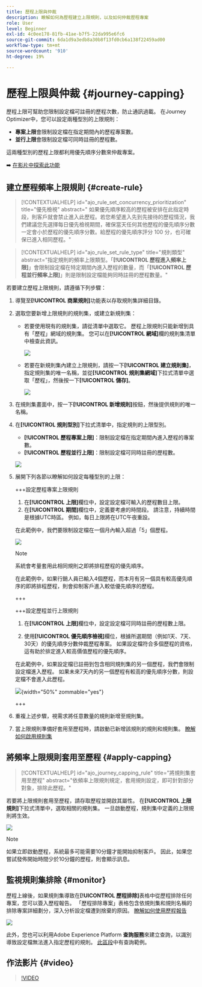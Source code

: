 ```yaml
---
title: 歷程上限與仲裁
description: 瞭解如何為歷程建立上限規則，以及如何仲裁歷程專案
role: User
level: Beginner
exl-id: 4c0ee178-81fb-41ae-b7f5-22da995e6fc6
source-git-commit: 6da1d9a3edb8a30b8f13fd0cb6a138f22459ad00
workflow-type: tm+mt
source-wordcount: '910'
ht-degree: 19%

---
```


# 歷程上限與仲裁 {#journey-capping}

歷程上限可幫助您限制設定檔可註冊的歷程次數，防止通訊過載。 在Journey Optimizer中，您可以設定兩種型別的上限規則：

* **專案上限**&#x200B;會限制設定檔在指定期間內的歷程專案數。
* **並行上限**&#x200B;會限制設定檔可同時註冊的歷程數。

這兩種型別的歷程上限都利用優先順序分數來仲裁專案。

➡️ [在影片中探索此功能](#video)

## 建立歷程頻率上限規則 {#create-rule}

>[!CONTEXTUALHELP]
>id="ajo_rule_set_concurrency_prioritization"
>title="優先檢視"
>abstract=" 如果優先順序較高的歷程被安排在此指定時段，則客戶就會禁止進入此歷程。若您希望進入先到先接待的歷程情況，我們建議您先選擇每日優先檢視期間，確保當天任何其他歷程的優先順序分數一定會小於歷程的優先順序分數。給歷程的優先順序評分 100 分，也可確保已進入相同歷程。"

>[!CONTEXTUALHELP]
>id="ajo_rule_set_rule_type"
>title="規則類型"
>abstract="指定規則的頻率上限類型。「**[!UICONTROL 歷程進入頻率上限]**」會限制設定檔在特定期間內進入歷程的數量，而「**[!UICONTROL 歷程並行頻率上限]**」則是限制設定檔能夠同時註冊的歷程數量。"

若要建立歷程上限規則，請遵循下列步驟：

1. 導覽至&#x200B;**[!UICONTROL 商業規則]**&#x200B;功能表以存取規則集詳細目錄。

1. 選取您要新增上限規則的規則集，或建立新規則集：

   * 若要使用現有的規則集，請從清單中選取它。 歷程上限規則只能新增到具有「歷程」網域的規則集。 您可以在&#x200B;**[!UICONTROL 網域]**&#x200B;欄的規則集清單中檢查此資訊。

     ![](assets/journey-capping-list.png)

   * 若要在新規則集內建立上限規則，請按一下&#x200B;**[!UICONTROL 建立規則集]**，指定規則集的唯一名稱，並從&#x200B;**[!UICONTROL 規則集網域]**&#x200B;下拉式清單中選取「歷程」，然後按一下&#x200B;**[!UICONTROL 儲存]**。

     ![](assets/journey-capping-rule-set.png)

1. 在規則集畫面中，按一下&#x200B;**[!UICONTROL 新增規則]**&#x200B;按鈕，然後提供規則的唯一名稱。

1. 在&#x200B;**[!UICONTROL 規則型別]**&#x200B;下拉式清單中，指定規則的上限型別。

   * **[!UICONTROL 歷程專案上限]**：限制設定檔在指定期間內進入歷程的專案數。
   * **[!UICONTROL 歷程並行上限]**：限制設定檔可同時註冊的歷程數。

   ![](assets/journey-capping-concurrency.png)

1. 展開下列各節以瞭解如何設定每種型別的上限：

   +++設定歷程專案上限規則

   1. 在&#x200B;**[!UICONTROL 上限]**&#x200B;欄位中，設定設定檔可輸入的歷程數目上限。
   1. 在&#x200B;**[!UICONTROL 期間]**&#x200B;欄位中，定義要考慮的時間段。 請注意，持續時間是根據UTC時區。 例如，每日上限將在UTC午夜重設。

   在此範例中，我們要限制設定檔在一個月內輸入超過「5」個歷程。

   ![](assets/journey-capping-entry-example.png)

   >[!NOTE]
   >
   >系統會考量套用此相同規則之即將排程歷程的優先順序。
   >
   >在此範例中，如果行銷人員已輸入4個歷程，而本月有另一個具有較高優先順序的即將排程歷程，則會抑制客戶進入較低優先順序的歷程。

   +++

   +++設定歷程並行上限規則 

   1. 在&#x200B;**[!UICONTROL 上限]**&#x200B;欄位中，設定設定檔可同時註冊的歷程數上限。

   1. 使用&#x200B;**[!UICONTROL 優先順序檢視]**&#x200B;欄位，根據所選期間（例如1天、7天、30天）的優先順序分數仲裁歷程專案。 如果設定檔符合多個歷程的資格，這有助於排定進入較高價值歷程的優先順序。

   在此範例中，如果設定檔已註冊到包含相同規則集的另一個歷程，我們會限制設定檔進入歷程。 如果未來7天內的另一個歷程有較高的優先順序分數，則設定檔不會進入此歷程。

   ![](assets/journey-capping-concurrency-example.png){width="50%" zommable="yes"}

   +++

1. 重複上述步驟，視需求將任意數量的規則新增至規則集。

1. 當上限規則準備好套用至歷程時，請啟動已新增該規則的規則和規則集。 [瞭解如何啟用規則集](../conflict-prioritization/rule-sets.md#create)

## 將頻率上限規則套用至歷程 {#apply-capping}

>[!CONTEXTUALHELP]
>id="ajo_journey_capping_rule"
>title="將規則集套用至歷程"
>abstract="依頻率上限規則規定，套用規則設定，即可針對部分對象，排除此歷程。"

若要將上限規則套用至歷程，請存取歷程並開啟其屬性。 在&#x200B;**[!UICONTROL 上限規則]**&#x200B;下拉式清單中，選取相關的規則集。 一旦啟動歷程，規則集中定義的上限規則將生效。

![](assets/journey-capping-apply.png)

>[!NOTE]
>
>如果立即啟動歷程，系統最多可能需要10分鐘才能開始抑制客戶。 因此，如果您嘗試發佈開始時間少於10分鐘的歷程，則會顯示訊息。

## 監視規則集排除 {#monitor}

歷程上線後，如果規則集導致在&#x200B;**[!UICONTROL 歷程排除]**&#x200B;表格中從歷程排除任何專案，您可以簽入歷程報告。 「歷程排除專案」表格包含依規則集和規則名稱的排除專案詳細劃分，深入分析設定檔遭到捨棄的原因。 [瞭解如何使用歷程報告](../reports/journey-global-report-cja.md)

![](assets/journey-report.png)

此外，您也可以利用Adobe Experience Platform **查詢服務**&#x200B;來建立查詢，以識別導致設定檔無法進入指定歷程的規則。 [此區段](../reports/query-examples.md#common-queries)中有查詢範例。

## 作法影片 {#video}

>[!VIDEO](https://video.tv.adobe.com/v/3435530?quality=12)
